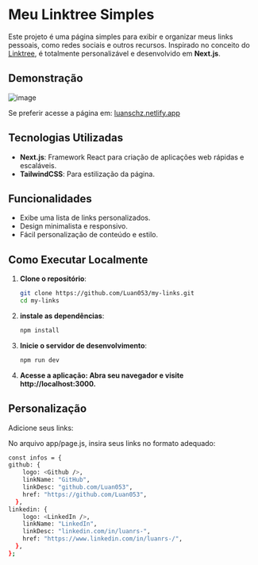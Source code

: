# Meu Linktree Simples

Este projeto é uma página simples para exibir e organizar meus links pessoais, como redes sociais e outros recursos. Inspirado no conceito do [Linktree](https://linktr.ee/), é totalmente personalizável e desenvolvido em **Next.js**.

## Demonstração
    
![image](https://github.com/user-attachments/assets/b8590185-2656-4f9f-8f78-5407b97b548c)

Se preferir acesse a página em: [luanschz.netlify.app](#https://luanschz.netlify.app)

## Tecnologias Utilizadas

- **Next.js**: Framework React para criação de aplicações web rápidas e escaláveis.
- **TailwindCSS**: Para estilização da página.

## Funcionalidades

- Exibe uma lista de links personalizados.
- Design minimalista e responsivo.
- Fácil personalização de conteúdo e estilo.

## Como Executar Localmente

1. **Clone o repositório**:
   ```bash
   git clone https://github.com/Luan053/my-links.git
   cd my-links
2. **instale as dependências**:
    ```bash
    npm install
3. **Inicie o servidor de desenvolvimento**:
    ```bash
    npm run dev
4. **Acesse a aplicação: Abra seu navegador e visite http://localhost:3000.**


## Personalização
Adicione seus links:

No arquivo app/page.js, insira seus links no formato adequado:
  ```bash
const infos = {
  github: {
      logo: <Github />,
      linkName: "GitHub",
      linkDesc: "github.com/Luan053",
      href: "https://github.com/Luan053",
    },
  linkedin: {
      logo: <LinkedIn />,
      linkName: "LinkedIn",
      linkDesc: "linkedin.com/in/luanrs-",
      href: "https://www.linkedin.com/in/luanrs-/",
    },
  };
